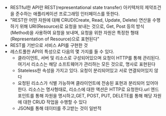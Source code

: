 - RESTful한 API란 REST(representational state transfer) 아키텍처의 제약조건을 준수하는 애플리케이션 프로그래밍 인터페이스를 뜻한다.
- "REST란 어떤 자원에 대해 CRUD(Create, Read, Update, Delete) 연산을 수행하기 위해 URI(Resource)로 요청을 보내는 것으로, Get, Post 등의 방식(Method)을 사용하여 요청을 보내며, 요청을 위한 자원은 특정한 형태(Representation of Resource)으로 표현된다"
- REST를 기반으로 서비스 API를 구현한 것
- 레스트풀한 API의 특성으로 다음의 몇 가지를 들 수 있다.
    - 클라이언트, 서버 및 리소스로 구성되어있으며 요청이 HTTP를 통해 관리된다. 여기서 리소스는 해당 소프트웨어가 관리하는 모든 것으로, 명사로 표현된다
    - Stateless한 속성을 가지고 있다. 요청이 분리되어있고 서로 연결되어있지 않다
    - 요청된 리소스가 식별 가능하며 클라이언트에 전송된 표현과 분리되어 있어야 한다. 리소스는 명사형태로, 리소스에 대한 액션은 HTTP로 요청한다.url 엔드포인트를 통해 자원을 명시하고,GET, POST, PUT, DELETE를 통해 해당 자원에 대한 CRUD 작업을 수행할 수 있다
    - JSON를 통해 데이터를 주고받는 것이 일반적
